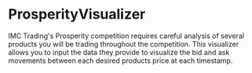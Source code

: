 # ProsperityVisualizer
IMC Trading's Prosperity competition requires careful analysis of several products you will be trading throughout the competition. This visualizer allows you to input the data they provide to visualize the bid and ask movements between each desired products price at each timestamp.
